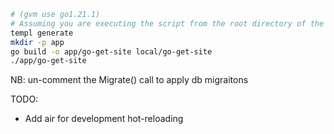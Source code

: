 ```bash
# (gvm use go1.21.1)
# Assuming you are executing the script from the root directory of the project
templ generate
mkdir -p app
go build -o app/go-get-site local/go-get-site
./app/go-get-site
```


NB: un-comment the Migrate() call to apply db migraitons

TODO:

- Add air for development hot-reloading



